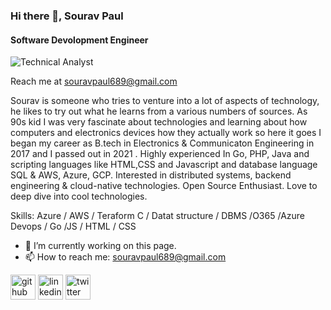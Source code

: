### Hi there 👋, Sourav Paul
#### Software Devolopment Engineer
![Technical Analyst](https://media-exp1.licdn.com/dms/image/C4D16AQHrwDi5sR0rKw/profile-displaybackgroundimage-shrink_350_1400/0/1656956102604?e=1664409600&v=beta&t=XnKdJt5Er8FitgZkNk7Kr4fDeSeZfXL586F_vXeMr38)

Reach me at souravpaul689@gmail.com

Sourav is someone who tries to venture into a lot of aspects of technology, he likes to try out what he learns from a various numbers of sources.
As 90s kid I was very fascinate about technologies and learning about how computers and electronics devices how they actually work so here it goes I began my career as B.tech in Electronics & Communicaton Engineering in 2017 and I passed out in 2021 .
Highly experienced In Go, PHP, Java and scripting languages like HTML,CSS and Javascript and database language SQL & AWS, Azure, GCP. Interested in distributed systems, backend engineering & cloud-native technologies. Open Source Enthusiast. Love to deep dive into cool technologies.

Skills: Azure / AWS / Teraform  C / Datat structure / DBMS /O365 /Azure Devops / Go /JS / HTML / CSS

- 🔭 I’m currently working on this page. 
- 📫 How to reach me: souravpaul689@gmail.com 


[<img src='https://cdn.jsdelivr.net/npm/simple-icons@3.0.1/icons/github.svg' alt='github' height='40'>](https://github.com/Sourav19990711)  [<img src='https://cdn.jsdelivr.net/npm/simple-icons@3.0.1/icons/linkedin.svg' alt='linkedin' height='40'>](https://www.linkedin.com/in/www.linkedin.com/in/sourav-paul1999/)  [<img src='https://cdn.jsdelivr.net/npm/simple-icons@3.0.1/icons/twitter.svg' alt='twitter' height='40'>](https://twitter.com/@souravp63163043)  

